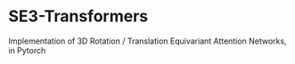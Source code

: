 # SE3-Transformers
Implementation of 3D Rotation / Translation Equivariant Attention Networks, in Pytorch
